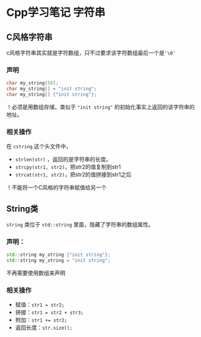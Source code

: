 # Cpp学习笔记 字符串

## C风格字符串

c风格字符串其实就是字符数组，只不过要求该字符数组最后一个是`'\0'`

### 声明

```cpp
char my_string[50];
char my_string[] = "init string";
char my_string[] {"init string"};
``` 
！必须是用数组存储，类似于 `"init string"` 的初始化事实上返回的该字符串的地址。

### 相关操作 

在 `cstring` 这个头文件中，
- `strlen(str)` ，返回的是字符串的长度。  
- `strcpy(str1, str2)`，把str2的值复制到str1
- `strcat(str1, str2)`，把str2的值拼接到str1之后

！不能将一个C风格的字符串赋值给另一个  


## String类

`string` 类位于 `std::string` 里面，隐藏了字符串的数组属性。  

### 声明：
 
```cpp 
std::string my_string {"init string"};
std::string my_string = "init string";
```
不再需要使用数组来声明

### 相关操作
- 赋值：`str1 = str2;`
- 拼接：`str1 = str2 + str3;`
- 附加：`str1 += str2;`
- 返回长度：`str.size();`

